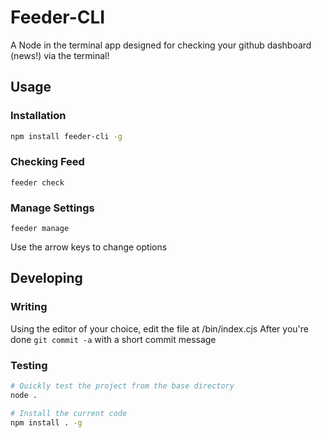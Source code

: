 # Feeder-CLI


A Node in the terminal app designed for checking your github dashboard (news!) via the terminal!

## Usage

### Installation
```bash
npm install feeder-cli -g
```

### Checking Feed

``feeder check``
### Manage Settings

``feeder manage``

Use the arrow keys to change options

## Developing

### Writing 

Using the editor of your choice, edit the file at /bin/index.cjs
After you're done ``git commit -a`` with a short commit message

### Testing

```bash
# Quickly test the project from the base directory
node .

# Install the current code
npm install . -g
```
